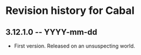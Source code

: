 # Revision history for Cabal

## 3.12.1.0 -- YYYY-mm-dd

* First version. Released on an unsuspecting world.
